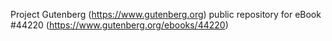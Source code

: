 Project Gutenberg (https://www.gutenberg.org) public repository for eBook #44220 (https://www.gutenberg.org/ebooks/44220)
